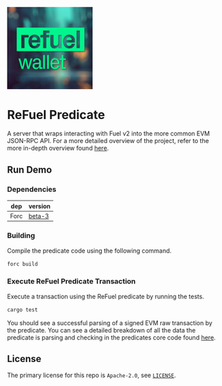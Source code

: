 <img src="./../docs/img/logo.jpg" width="200px"/>

# ReFuel Predicate
A server that wraps interacting with Fuel v2 into the more common EVM JSON-RPC API. For a more detailed overview of the project, refer to the more in-depth overview found [here](./docs/ReFuelWalletOverview.pdf).

## Run Demo

### Dependencies

| dep     | version                                                  |
| ------- | -------------------------------------------------------- |
| Forc    | [beta-3](https://fuellabs.github.io/sway/v0.42.0/book/introduction/installation.html) |

### Building

Compile the predicate code using the following command.

```sh
forc build
```

### Execute ReFuel Predicate Transaction

Execute a transaction using the ReFuel predicate by running the tests.

```sh
cargo test
```

You should see a successful parsing of a signed EVM raw transaction by the predicate. You can see a detailed breakdown of all the data the predicate is parsing and checking in the predicates core code found [here](./refuel-predicate/src/refuel_predicate.sw).

## License

The primary license for this repo is `Apache-2.0`, see [`LICENSE`](./LICENSE).
